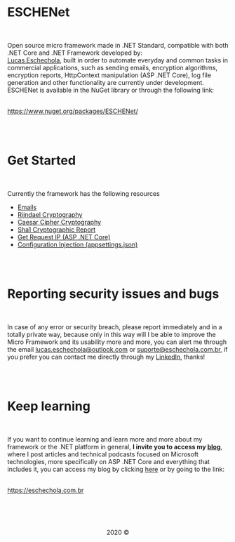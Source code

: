 # ESCHENet

<br>

<p>Open source micro framework made in .NET Standard, compatible with both .NET Core and .NET Framework developed by:<br><a href="https://www.linkedin.com/in/lucas-eschechola-769179166/">Lucas Eschechola</a>, built in order to automate everyday and common tasks in commercial applications, such as sending emails, encryption algorithms, encryption reports, HttpContext manipulation (ASP .NET Core), log file generation and other functionality are currently under development. ESCHENet is available in the NuGet library or through the following link:</p>
<br>
<a href="https://www.nuget.org/packages/ESCHENet/">https://www.nuget.org/packages/ESCHENet/</a>

<br><br>

# Get Started

<br>

<p>Currently the framework has the following resources</p>
<ul>
    <li><a href="#">Emails</a></li>
    <li><a href="#">Rijndael Cryptography</a></li>
    <li><a href="#">Caesar Cipher Cryptography</a></li>
    <li><a href="#">Sha1 Cryptographic Report</a></li>
    <li><a href="#">Get Request IP (ASP .NET Core)</a></li>
    <li><a href="#">Configuration Injection (appsettings.json)</a></li>
</ul>

<br><br>

# Reporting security issues and bugs

<br>

<p>In case of any error or security breach, please report immediately and in a totally private way, because only in this way will I be able to improve the Micro Framework and its usability more and more, you can alert me through the email <a href="mailto:lucas.eschechola@outlook.com">lucas.eschechola@outlook.com</a> or <a href="mailto:suporte@eschechola.com.br">suporte@eschechola.com.br</a>, if you prefer you can contact me directly through my <a href="https://www.linkedin.com/in/lucas-eschechola-769179166/">LinkedIn</a>, thanks!</p>

<br></br>


# Keep learning

<br>

<p>If you want to continue learning and learn more and more about my framework or the .NET platform in general, <strong>I invite you to access my <a href="https://eschechola.com.br">blog</a></strong>, where I post articles and technical podcasts focused on Microsoft technologies, more specifically on ASP .NET Core and everything that includes it, you can access my blog by clicking <a href="https://eschechola.com.br">here</a> or by going to the link:</p>
<br>
<a href="https://eschechola.com.br">https://eschechola.com.br</a>

<br><br>
<br>

<p align="center">2020 &copy;</p>

<br>
